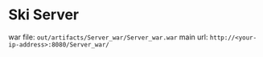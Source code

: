# Ski Server
war file: `out/artifacts/Server_war/Server_war.war`
main url: `http://<your-ip-address>:8080/Server_war/`